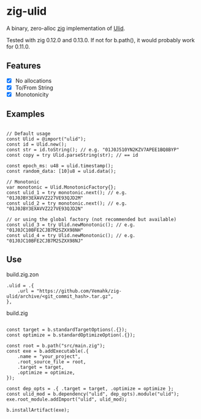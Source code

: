 # zig-ulid

A binary, zero-alloc [zig](https://ziglang.org/) implementation of [Ulid](https://github.com/ulid/spec).

Tested with zig 0.12.0 and 0.13.0.  If not for b.path(), it would probably work for 0.11.0.

## Features

- [x] No allocations
- [x] To/From String
- [x] Monotonicity

## Examples

```zig

// Default usage
const Ulid = @import("ulid");
const id = Ulid.new();
const str = id.toString(); // e.g. "01J0J510YN2KZV7APEE1BQ8BYP"
const copy = try Ulid.parseString(str); // == id

const epoch_ms: u48 = ulid.timestamp();
const random_data: [10]u8 = ulid.data();

// Monotonic
var monotonic = Ulid.MonotonicFactory{};
const ulid_1 = try monotonic.next(); // e.g. "01J0JBY3EXAVVZ227VE93QJD2M"
const ulid_2 = try monotonic.next(); // e.g. "01J0JBY3EXAVVZ227VE93QJD2N"

// or using the global factory (not recommended but available)
const ulid_3 = try Ulid.newMonotonic(); // e.g. "01J0JC10BFE2CJB7M2SZXX98NH"
const ulid_4 = try Ulid.newMonotonic(); // e.g. "01J0JC10BFE2CJB7M2SZXX98NJ"

```

## Use

build.zig.zon

```
.ulid = .{
    .url = "https://github.com/Vemahk/zig-ulid/archive/<git_commit_hash>.tar.gz",
},
```

build.zig

```zig

const target = b.standardTargetOptions(.{});
const optimize = b.standardOptimizeOption(.{});

const root = b.path("src/main.zig");
const exe = b.addExecutable(.{
    .name = "your_project",
    .root_source_file = root,
    .target = target,
    .optimize = optimize,
});

const dep_opts = .{ .target = target, .optimize = optimize };
const ulid_mod = b.dependency("ulid", dep_opts).module("ulid");
exe.root_module.addImport("ulid", ulid_mod);

b.installArtifact(exe);

```
